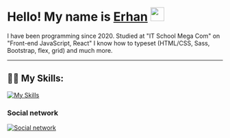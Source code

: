 <h1>Hello! My name is <a href="https://www.instagram.com/errrhann_/" target="_blank">Erhan</a> 
<img src="https://github.com/blackcater/blackcater/raw/main/images/Hi.gif" height="32"/></h1>

<p>
I have been programming since 2020.
Studied at "IT School Mega Com" on "Front-end JavaScript, React"
I know how to typeset (HTML/CSS, Sass, Bootstrap, flex, grid) and much more.
</p>

___
## 👨‍💻 My Skills:
[![My Skills](https://skillicons.dev/icons?i=html,css,js,git,nodejs,react,redux,next,nest,gulp,sass,ts,docker,postman,bootstrap,materialui,webpack&perline=10)](https://skillicons.dev)

### Social network
[![Social network](https://skillicons.dev/icons?i=linkedin,instagram,discord,telegram)](https://skillicons.dev)

<!-- ![Erhan1708 github stats](https://github-readme-stats.vercel.app/api?username=Erhan1708&show_icons=true&theme=dracula&include_all_commits=true&count_private=true) -->
